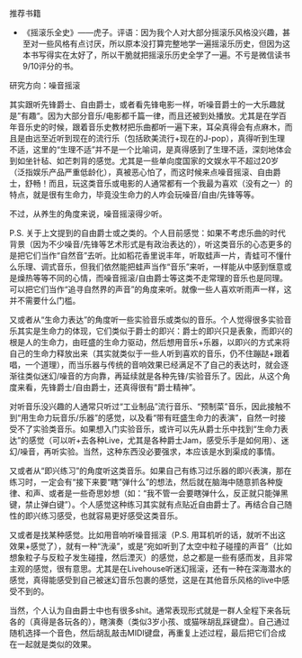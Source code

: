 
推荐书籍
* 《摇滚乐全史》——虎子。评语：因为我个人对大部分摇滚乐风格没兴趣，甚至对一些风格有点讨厌，所以原本没打算完整地学一遍摇滚乐历史，但因为这本书写得实在太好了，所以干脆就把摇滚乐历史全学了一遍。不亏是微信读书9/10评分的书。

研究方向：噪音摇滚

其实跟听先锋爵士、自由爵士，或者看先锋电影一样，听噪音爵士的一大乐趣就是”有趣“。因为大部分音乐/电影都千篇一律，而且还被到处播放。尤其是在学百年音乐史的时候，跟着音乐史教材把乐曲都听一遍下来，耳朵真得会有点麻木，而且是由远至近听到现在的流行乐（包括欧美流行+现在的J-pop），真得听到生理不适，这里的“生理不适”并不是一个比喻词，是真得感到了生理不适，深刻地体会到如坐针毡、如芒刺背的感觉。尤其是一些单向度国家的文娱水平不超过20岁（泛指娱乐产品严重低龄化），真被恶心怕了，而这时候来点噪音摇滚、自由爵士，舒畅！而且，玩这类音乐或电影的人通常都有一个我最为喜欢（没有之一）的特点，就是很有生命力，毕竟没生命力的人咋会玩噪音/自由/先锋等等。

不过，从养生的角度来说，噪音摇滚得少听。

P.S. 关于上文提到的自由爵士或之类的。个人目前感觉：如果不考虑乐曲的时代背景（因为不少噪音/先锋等艺术形式是有政治表达的），听这类音乐的心态更多的是把它们当作“自然音”去听。比如稻花香里说丰年，听取蛙声一片，青蛙可不懂什么乐理、调式音乐，但我们依然能把蛙声当作“音乐”来听，一样能从中感到惬意或是燥热等等不同的心情，而噪音摇滚/自由爵士等这类不走常理的音乐也是同理。可以把它们当作“追寻自然界的声音”的角度来听。就像一些人喜欢听雨声一样，这并不需要什么门槛。

又或者从“生命力表达”的角度听一些实验音乐或类似的音乐。个人觉得很多实验音乐其实是生命力的体现，它们类似于爵士的即兴：爵士的即兴只是表象，而即兴的根是人的生命力，由旺盛的生命力驱动，然后想用音乐+乐器，以即兴的方式来将自己的生命力释放出来（其实就类似于一些人听到喜欢的音乐，仍不住蹦跶+跟着唱，一个道理），而当乐器与传统的音响效果已经满足不了自己的表达时，就会逐渐往类似迷幻/噪音的方向靠，再延续就是各种先锋/实验音乐了。因此，从这个角度来看，先锋爵士/自由爵士，还真得很有“爵士精神”。

对听音乐没兴趣的人通常只听过“工业制品”流行音乐、“预制菜”音乐，因此接触不到“用生命力玩音乐/乐器”的感觉，以及看“带有旺盛生命力的表演”，自然一时接受不了实验类音乐。如果想入门实验音乐，或许可以先从爵士乐中找到“生命力表达”的感觉（可以听+去各种Live，尤其是各种爵士Jam，感受乐手是如何用）、迷幻/噪音，再听实验。当然，这种东西没必要强求，本应该是水到渠成的事情。

又或者从“即兴练习”的角度听这类音乐。如果自己有练习过乐器的即兴表演，那在练习时，一定会有“接下来要“瞎”弹什么”的想法，然后就在脑海中随意抓各种旋律、和声、或者是一些奇思妙想（如：“我不管一会要瞎弹什么，反正就只能弹黑键，禁止弹白键”）。个人感觉这种练习其实就有点贴近自由爵士了。再结合自己随性的即兴练习感受，也就容易更好感受这类音乐。

又或者是找某种感觉。比如用音响听噪音摇滚（P.S. 用耳机听的话，就听不出这效果+感觉了），就有一种“洗澡”，或是“宛如听到了太空中粒子碰撞的声音”（比如想象粒子与反粒子发生碰撞，然后湮灭）的感觉，总之都是一些有感而发，且非常主观的感觉，很有意思。尤其是在Livehouse听迷幻摇滚，还有一种在深海潜水的感觉，真得能感受到自己被迷幻音乐包裹的感觉，这是在其他音乐风格的live中感受不到的。

当然，个人认为自由爵士中也有很多shit。通常表现形式就是一群人全程下来各玩各的（真得是各玩各的），瞎演奏（类似3岁小孩、或猫咪胡乱踩键盘）。自己通过随机选择一个音色，然后胡乱敲击MIDI键盘，再重复上述过程，最后把它们合成在一起就是类似的效果。